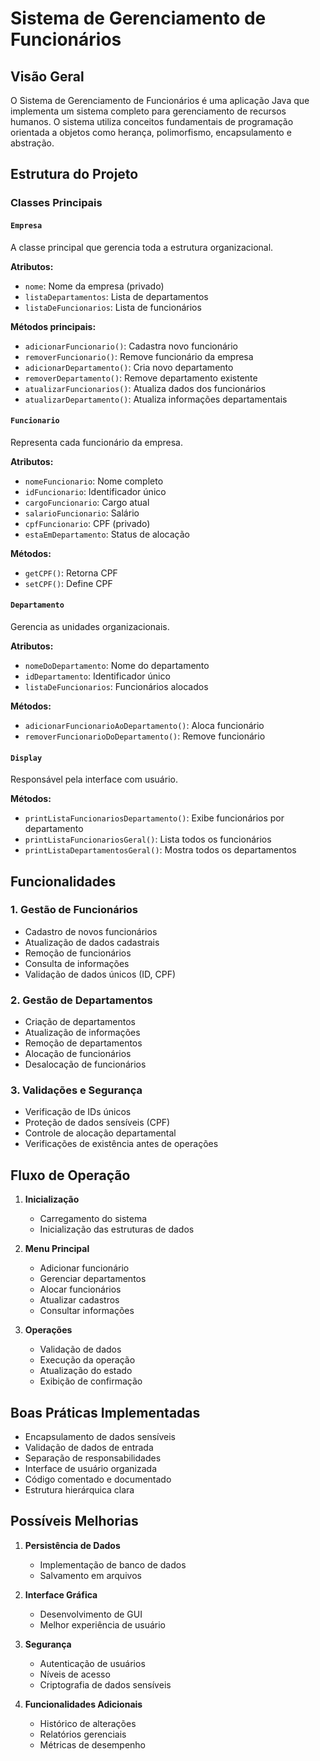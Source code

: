 # Sistema de Gerenciamento de Funcionários

## Visão Geral

O Sistema de Gerenciamento de Funcionários é uma aplicação Java que implementa um sistema completo para gerenciamento de recursos humanos. O sistema utiliza conceitos fundamentais de programação orientada a objetos como herança, polimorfismo, encapsulamento e abstração.

## Estrutura do Projeto

### Classes Principais

#### `Empresa`
A classe principal que gerencia toda a estrutura organizacional.

**Atributos:**
- `nome`: Nome da empresa (privado)
- `listaDepartamentos`: Lista de departamentos
- `listaDeFuncionarios`: Lista de funcionários

**Métodos principais:**
- `adicionarFuncionario()`: Cadastra novo funcionário
- `removerFuncionario()`: Remove funcionário da empresa
- `adicionarDepartamento()`: Cria novo departamento
- `removerDepartamento()`: Remove departamento existente
- `atualizarFuncionarios()`: Atualiza dados dos funcionários
- `atualizarDepartamento()`: Atualiza informações departamentais

#### `Funcionario`
Representa cada funcionário da empresa.

**Atributos:**
- `nomeFuncionario`: Nome completo
- `idFuncionario`: Identificador único
- `cargoFuncionario`: Cargo atual
- `salarioFuncionario`: Salário
- `cpfFuncionario`: CPF (privado)
- `estaEmDepartamento`: Status de alocação

**Métodos:**
- `getCPF()`: Retorna CPF
- `setCPF()`: Define CPF

#### `Departamento`
Gerencia as unidades organizacionais.

**Atributos:**
- `nomeDoDepartamento`: Nome do departamento
- `idDepartamento`: Identificador único
- `listaDeFuncionarios`: Funcionários alocados

**Métodos:**
- `adicionarFuncionarioAoDepartamento()`: Aloca funcionário
- `removerFuncionarioDoDepartamento()`: Remove funcionário

#### `Display`
Responsável pela interface com usuário.

**Métodos:**
- `printListaFuncionariosDepartamento()`: Exibe funcionários por departamento
- `printListaFuncionariosGeral()`: Lista todos os funcionários
- `printListaDepartamentosGeral()`: Mostra todos os departamentos

## Funcionalidades

### 1. Gestão de Funcionários

- Cadastro de novos funcionários
- Atualização de dados cadastrais
- Remoção de funcionários
- Consulta de informações
- Validação de dados únicos (ID, CPF)

### 2. Gestão de Departamentos

- Criação de departamentos
- Atualização de informações
- Remoção de departamentos
- Alocação de funcionários
- Desalocação de funcionários

### 3. Validações e Segurança

- Verificação de IDs únicos
- Proteção de dados sensíveis (CPF)
- Controle de alocação departamental
- Verificações de existência antes de operações

## Fluxo de Operação

1. **Inicialização**
   - Carregamento do sistema
   - Inicialização das estruturas de dados

2. **Menu Principal**
   - Adicionar funcionário
   - Gerenciar departamentos
   - Alocar funcionários
   - Atualizar cadastros
   - Consultar informações

3. **Operações**
   - Validação de dados
   - Execução da operação
   - Atualização do estado
   - Exibição de confirmação

## Boas Práticas Implementadas

- Encapsulamento de dados sensíveis
- Validação de dados de entrada
- Separação de responsabilidades
- Interface de usuário organizada
- Código comentado e documentado
- Estrutura hierárquica clara

## Possíveis Melhorias

1. **Persistência de Dados**
   - Implementação de banco de dados
   - Salvamento em arquivos

2. **Interface Gráfica**
   - Desenvolvimento de GUI
   - Melhor experiência de usuário

3. **Segurança**
   - Autenticação de usuários
   - Níveis de acesso
   - Criptografia de dados sensíveis

4. **Funcionalidades Adicionais**
   - Histórico de alterações
   - Relatórios gerenciais
   - Métricas de desempenho